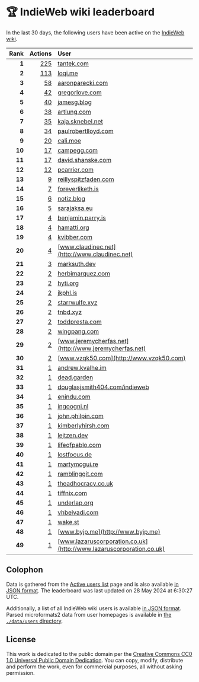 # 🏆 IndieWeb wiki leaderboard

In the last 30 days, the following users have been active on the [IndieWeb wiki](https://indieweb.org).

| Rank | Actions | User |
|-----:|--------:|:-----|
| **1** | [225](https://indieweb.org/Special:Contributions/Tantek.com) | [tantek.com](http://tantek.com) |
| **2** | [113](https://indieweb.org/Special:Contributions/Loqi.me) | [loqi.me](http://loqi.me) |
| **3** | [58](https://indieweb.org/Special:Contributions/Aaronparecki.com) | [aaronparecki.com](http://aaronparecki.com) |
| **4** | [42](https://indieweb.org/Special:Contributions/Gregorlove.com) | [gregorlove.com](http://gregorlove.com) |
| **5** | [40](https://indieweb.org/Special:Contributions/Jamesg.blog) | [jamesg.blog](http://jamesg.blog) |
| **6** | [38](https://indieweb.org/Special:Contributions/Artlung.com) | [artlung.com](http://artlung.com) |
| **7** | [35](https://indieweb.org/Special:Contributions/Kaja.sknebel.net) | [kaja.sknebel.net](http://kaja.sknebel.net) |
| **8** | [34](https://indieweb.org/Special:Contributions/Paulrobertlloyd.com) | [paulrobertlloyd.com](http://paulrobertlloyd.com) |
| **9** | [20](https://indieweb.org/Special:Contributions/Cali.moe) | [cali.moe](http://cali.moe) |
| **10** | [17](https://indieweb.org/Special:Contributions/Campegg.com) | [campegg.com](http://campegg.com) |
| **11** | [17](https://indieweb.org/Special:Contributions/David.shanske.com) | [david.shanske.com](http://david.shanske.com) |
| **12** | [12](https://indieweb.org/Special:Contributions/Pcarrier.com) | [pcarrier.com](http://pcarrier.com) |
| **13** | [9](https://indieweb.org/Special:Contributions/Reillyspitzfaden.com) | [reillyspitzfaden.com](http://reillyspitzfaden.com) |
| **14** | [7](https://indieweb.org/Special:Contributions/Foreverliketh.is) | [foreverliketh.is](http://foreverliketh.is) |
| **15** | [6](https://indieweb.org/Special:Contributions/Notiz.blog) | [notiz.blog](http://notiz.blog) |
| **16** | [5](https://indieweb.org/Special:Contributions/Sarajaksa.eu) | [sarajaksa.eu](http://sarajaksa.eu) |
| **17** | [4](https://indieweb.org/Special:Contributions/Benjamin.parry.is) | [benjamin.parry.is](http://benjamin.parry.is) |
| **18** | [4](https://indieweb.org/Special:Contributions/Hamatti.org) | [hamatti.org](http://hamatti.org) |
| **19** | [4](https://indieweb.org/Special:Contributions/Kvibber.com) | [kvibber.com](http://kvibber.com) |
| **20** | [4](https://indieweb.org/Special:Contributions/Www.claudinec.net) | [www.claudinec.net](http://www.claudinec.net) |
| **21** | [3](https://indieweb.org/Special:Contributions/Marksuth.dev) | [marksuth.dev](http://marksuth.dev) |
| **22** | [2](https://indieweb.org/Special:Contributions/Herbimarquez.com) | [herbimarquez.com](http://herbimarquez.com) |
| **23** | [2](https://indieweb.org/Special:Contributions/Hyti.org) | [hyti.org](http://hyti.org) |
| **24** | [2](https://indieweb.org/Special:Contributions/Jkphl.is) | [jkphl.is](http://jkphl.is) |
| **25** | [2](https://indieweb.org/Special:Contributions/Starrwulfe.xyz) | [starrwulfe.xyz](http://starrwulfe.xyz) |
| **26** | [2](https://indieweb.org/Special:Contributions/Tnbd.xyz) | [tnbd.xyz](http://tnbd.xyz) |
| **27** | [2](https://indieweb.org/Special:Contributions/Toddpresta.com) | [toddpresta.com](http://toddpresta.com) |
| **28** | [2](https://indieweb.org/Special:Contributions/Wingpang.com) | [wingpang.com](http://wingpang.com) |
| **29** | [2](https://indieweb.org/Special:Contributions/Www.jeremycherfas.net) | [www.jeremycherfas.net](http://www.jeremycherfas.net) |
| **30** | [2](https://indieweb.org/Special:Contributions/Www.vzqk50.com) | [www.vzqk50.com](http://www.vzqk50.com) |
| **31** | [1](https://indieweb.org/Special:Contributions/Andrew.kvalhe.im) | [andrew.kvalhe.im](http://andrew.kvalhe.im) |
| **32** | [1](https://indieweb.org/Special:Contributions/Dead.garden) | [dead.garden](http://dead.garden) |
| **33** | [1](https://indieweb.org/Special:Contributions/Douglasjsmith404.com_indieweb) | [douglasjsmith404.com/indieweb](http://douglasjsmith404.com/indieweb) |
| **34** | [1](https://indieweb.org/Special:Contributions/Enindu.com) | [enindu.com](http://enindu.com) |
| **35** | [1](https://indieweb.org/Special:Contributions/Ingoogni.nl) | [ingoogni.nl](http://ingoogni.nl) |
| **36** | [1](https://indieweb.org/Special:Contributions/John.philpin.com) | [john.philpin.com](http://john.philpin.com) |
| **37** | [1](https://indieweb.org/Special:Contributions/Kimberlyhirsh.com) | [kimberlyhirsh.com](http://kimberlyhirsh.com) |
| **38** | [1](https://indieweb.org/Special:Contributions/Lejtzen.dev) | [lejtzen.dev](http://lejtzen.dev) |
| **39** | [1](https://indieweb.org/Special:Contributions/Lifeofpablo.com) | [lifeofpablo.com](http://lifeofpablo.com) |
| **40** | [1](https://indieweb.org/Special:Contributions/Lostfocus.de) | [lostfocus.de](http://lostfocus.de) |
| **41** | [1](https://indieweb.org/Special:Contributions/Martymcgui.re) | [martymcgui.re](http://martymcgui.re) |
| **42** | [1](https://indieweb.org/Special:Contributions/Ramblinggit.com) | [ramblinggit.com](http://ramblinggit.com) |
| **43** | [1](https://indieweb.org/Special:Contributions/Theadhocracy.co.uk) | [theadhocracy.co.uk](http://theadhocracy.co.uk) |
| **44** | [1](https://indieweb.org/Special:Contributions/Tiffnix.com) | [tiffnix.com](http://tiffnix.com) |
| **45** | [1](https://indieweb.org/Special:Contributions/Underlap.org) | [underlap.org](http://underlap.org) |
| **46** | [1](https://indieweb.org/Special:Contributions/Vhbelvadi.com) | [vhbelvadi.com](http://vhbelvadi.com) |
| **47** | [1](https://indieweb.org/Special:Contributions/Wake.st) | [wake.st](http://wake.st) |
| **48** | [1](https://indieweb.org/Special:Contributions/Www.byjp.me) | [www.byjp.me](http://www.byjp.me) |
| **49** | [1](https://indieweb.org/Special:Contributions/Www.lazaruscorporation.co.uk) | [www.lazaruscorporation.co.uk](http://www.lazaruscorporation.co.uk) |


## Colophon

Data is gathered from the [Active users list](https://indieweb.org/Special:ActiveUsers) page and is also available [in JSON format](https://github.com/jgarber623/indieweb-wiki-leaderboard/blob/main/data/leaderboard.json). The leaderboard was last updated on 28 May 2024 at 6:30:27 UTC.

Additionally, a list of all IndieWeb wiki users is available [in JSON format](https://github.com/jgarber623/indieweb-wiki-leaderboard/blob/main/data/users.json). Parsed microformats2 data from user homepages is available in [the `./data/users` directory](https://github.com/jgarber623/indieweb-wiki-leaderboard/blob/main/data/users).

## License

This work is dedicated to the public domain per the [Creative Commons CC0 1.0 Universal Public Domain Dedication](https://creativecommons.org/publicdomain/zero/1.0/). You can copy, modify, distribute and perform the work, even for commercial purposes, all without asking permission.
